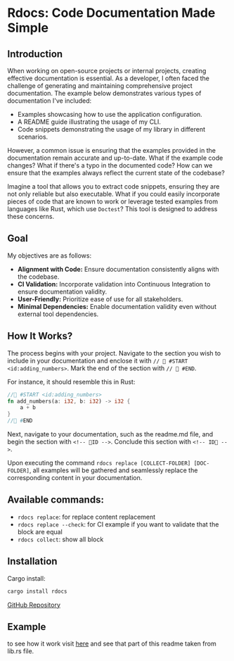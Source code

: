 # Rdocs: Code Documentation Made Simple

<!-- 📖introduction -->
## Introduction
 When working on open-source projects or internal projects, creating
 effective documentation is essential. As a developer, I often faced the
 challenge of generating and maintaining comprehensive project documentation.
 The example below demonstrates various types of documentation I've included:

 - Examples showcasing how to use the application configuration.
 - A README guide illustrating the usage of my CLI.
 - Code snippets demonstrating the usage of my library in different
   scenarios.

 However, a common issue is ensuring that the examples provided in the
 documentation remain accurate and up-to-date. What if the example code
 changes? What if there's a typo in the documented code? How can we ensure
 that the examples always reflect the current state of the codebase?

 Imagine a tool that allows you to extract code snippets, ensuring they are
 not only reliable but also executable. What if you could easily incorporate
 pieces of code that are known to work or leverage tested examples from
 languages like Rust, which use `Doctest`? This tool is designed to address
 these concerns.
<!-- introduction📖 -->

<!-- 📖my-goal -->
## Goal
 My objectives are as follows:

 - **Alignment with Code:** Ensure documentation consistently aligns with the
   codebase.
 - **CI Validation:** Incorporate validation into Continuous Integration to
   ensure documentation validity.
 - **User-Friendly:** Prioritize ease of use for all stakeholders.
 - **Minimal Dependencies:** Enable documentation validity even without
   external tool dependencies.
<!-- my-goal📖 -->


## How It Works?
The process begins with your project. Navigate to the section you wish to include in your documentation and enclose it with `// 📖 #START <id:adding_numbers>`. Mark the end of the section with `// 📖 #END`.

For instance, it should resemble this in Rust:
```rust
//📖 #START <id:adding_numbers>
fn add_numbers(a: i32, b: i32) -> i32 {
    a + b
}
//📖 #END
```

Next, navigate to your documentation, such as the readme.md file, and begin the section with `<!-- 📖ID -->`. Conclude this section with `<!-- ID📖 -->`.

Upon executing the command `rdocs replace [COLLECT-FOLDER] [DOC-FOLDER]`, all examples will be gathered and seamlessly replace the corresponding content in your documentation.

## Available commands:
- `rdocs replace`: for replace content replacement
- `rdocs replace --check`: for CI example if you want to validate that the block are equal
- `rdocs collect`: show all block

<!-- 📖installation -->
## Installation

 Cargo install:
 ```sh
 cargo install rdocs
 ```

[GitHub Repository](https://github.com/kaplanelad/rdocs/releases/latest)
<!-- installation📖 -->



## Example
to see how it work visit [here](./rdocs/src/lib.rs) and see that part of this readme taken from lib.rs file. 